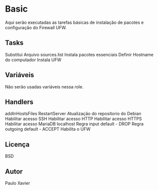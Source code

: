 Basic
=========

Aqui serão executadas as tarefas básicas de instalação de pacotes e configuração do Firewall UFW.

Tasks
------------

Substitui Arquivo sources.list
Instala pacotes essenciais
Definir Hostname do computador
Instala UFW

Variáveis
--------------

Não serão usadas variáveis nessa role.

Handlers
------------

addInHostsFiles
RestartServer
Atualização do repositorio do Debian
Habilitar acesso SSH
Habilitar acesso HTTP
Habilitar acesso HTTPS
Habilitar acesso MariaDB localhost
Regra input default - DROP
Regra outgoing default - ACCEPT
Habilita o UFW


Licença
-------

BSD

Autor
------------------

Paulo Xavier
